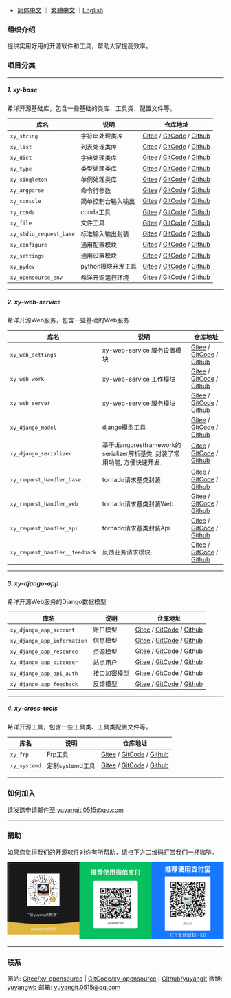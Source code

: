 
- [简体中文](./README.md) ｜ [繁體中文](./README.zh-hant.md) ｜[English](./README.en.md)

### 组织介绍
提供实用好用的开源软件和工具，帮助大家提高效率。

### 项目分类
---

##### 1. xy-base

希洋开源基础库，包含一些基础的类库、工具类、配置文件等。

| 库名         | 说明         |                      仓库地址          |
| ----------- | -------------|---------------------------------------|
| `xy_string` | 字符串处理类库 |  [Gitee](https://gitee.com/xy-opensource/xy_string.git) / [GitCode](https://gitcode.com/xy-opensource/xy_string.git) / [Github](https://github.com/xy-base/xy_string.git) |
| `xy_list` | 列表处理类库 | [Gitee](https://gitee.com/xy-opensource/xy_list.git) / [GitCode](https://gitcode.com/xy-opensource/xy_list.git) / [Github](https://github.com/xy-base/xy_list.git) |
| `xy_dict` | 字典处理类库 | [Gitee](https://gitee.com/xy-opensource/xy_dict.git) / [GitCode](https://gitcode.com/xy-opensource/xy_dict.git) / [Github](https://github.com/xy-base/xy_dict.git) |
| `xy_type` | 类型处理类库 | [Gitee](https://gitee.com/xy-opensource/xy_type.git) / [GitCode](https://gitcode.com/xy-opensource/xy_type.git) / [Github](https://github.com/xy-base/xy_type.git) |
| `xy_singleton` | 单例处理类库 | [Gitee](https://gitee.com/xy-opensource/xy_singleton.git) / [GitCode](https://gitcode.com/xy-opensource/xy_singleton.git) / [Github](https://github.com/xy-base/xy_singleton.git) |
| `xy_argparse` | 命令行参数 | [Gitee](https://gitee.com/xy-opensource/xy_argparse.git) / [GitCode](https://gitcode.com/xy-opensource/xy_argparse.git) / [Github](https://github.com/xy-base/xy_argparse.git) |
| `xy_console` | 简单控制台输入输出 | [Gitee](https://gitee.com/xy-opensource/xy_console.git) / [GitCode](https://gitcode.com/xy-opensource/xy_console.git) / [Github](https://github.com/xy-base/xy_console.git) |
| `xy_conda` | conda工具 | [Gitee](https://gitee.com/xy-opensource/xy_conda.git) / [GitCode](https://gitcode.com/xy-opensource/xy_conda.git) / [Github](https://github.com/xy-base/xy_conda.git) |
| `xy_file` | 文件工具 | [Gitee](https://gitee.com/xy-opensource/xy_file.git) / [GitCode](https://gitcode.com/xy-opensource/xy_file.git) / [Github](https://github.com/xy-base/xy_file.git) |
| `xy_stdio_request_base` | 标准输入输出封装 | [Gitee](https://gitee.com/xy-opensource/xy_stdio_request_base.git) / [GitCode](https://gitcode.com/xy-opensource/xy_stdio_request_base.git) / [Github](https://github.com/xy-base/xy_stdio_request_base.git) |
| `xy_configure` | 通用配置模块 | [Gitee](https://gitee.com/xy-opensource/xy_configure.git) / [GitCode](https://gitcode.com/xy-opensource/xy_configure.git) / [Github](https://github.com/xy-base/xy_configure.git) |
| `xy_settings` | 通用设置模块 | [Gitee](https://gitee.com/xy-opensource/xy_settings.git) / [GitCode](https://gitcode.com/xy-opensource/xy_settings.git) / [Github](https://github.com/xy-base/xy_settings.git) |
| `xy_pydev` | python模块开发工具 | [Gitee](https://gitee.com/xy-opensource/xy_pydev.git) / [GitCode](https://gitcode.com/xy-opensource/xy_pydev.git) / [Github](https://github.com/xy-base/xy_pydev.git) |
| `xy_opensource_env` | 希洋开源运行环境 | [Gitee](https://gitee.com/xy-opensource/xy_opensource_dev.git) / [GitCode](https://gitcode.com/xy-opensource/xy_opensource_dev.git) / [Github](https://github.com/xy-base/xy_opensource_dev.git) |

---

##### 2. xy-web-service
希洋开源Web服务，包含一些基础的Web服务

| 库名         | 说明         |                      仓库地址          |
| ----------- | -------------|---------------------------------------|
| `xy_web_settings` | xy-web-service 服务设置模块 |  [Gitee](https://gitee.com/xy-opensource/xy_web_settings.git) / [GitCode](https://gitcode.com/xy-opensource/xy_web_settings.git) / [Github](https://github.com/xy-web-service/xy_web_settings.git) |
| `xy_web_work` | xy-web-service 工作模块 |  [Gitee](https://gitee.com/xy-opensource/xy_web_work.git) / [GitCode](https://gitcode.com/xy-opensource/xy_web_work.git) / [Github](https://github.com/xy-web-service/xy_web_work.git) |
| `xy_web_server` | xy-web-service 服务模块 |  [Gitee](https://gitee.com/xy-opensource/xy_web_server.git) / [GitCode](https://gitcode.com/xy-opensource/xy_web_server.git) / [Github](https://github.com/xy-web-service/xy_web_server.git) |
| `xy_django_model` | django模型工具 |  [Gitee](https://gitee.com/xy-opensource/xy_django_model.git) / [GitCode](https://gitcode.com/xy-opensource/xy_django_model.git) / [Github](https://github.com/xy-web-service/xy_django_model.git) |
| `xy_django_serializer` | 基于djangorestframework的serializer解析基类, 封装了常用功能, 方便快速开发. |  [Gitee](https://gitee.com/xy-opensource/xy_django_serializer.git) / [GitCode](https://gitcode.com/xy-opensource/xy_django_serializer.git) / [Github](https://github.com/xy-web-service/xy_django_serializer.git) |
| `xy_request_handler_base` | tornado请求基类封装 |  [Gitee](https://gitee.com/xy-opensource/xy_request_handler_base.git) / [GitCode](https://gitcode.com/xy-opensource/xy_request_handler_base.git) / [Github](https://github.com/xy-web-service/xy_request_handler_base.git) |
| `xy_request_handler_web` | tornado请求基类封装Web |  [Gitee](https://gitee.com/xy-opensource/xy_request_handler_web.git) / [GitCode](https://gitcode.com/xy-opensource/xy_request_handler_web.git) / [Github](https://github.com/xy-web-service/xy_request_handler_web.git) |
| `xy_request_handler_api` | tornado请求基类封装Api |  [Gitee](https://gitee.com/xy-opensource/xy_request_handler_api.git) / [GitCode](https://gitcode.com/xy-opensource/xy_request_handler_api.git) / [Github](https://github.com/xy-web-service/xy_request_handler_api.git) |
| `xy_request_handler__feedback` | 反馈业务请求模块 |  [Gitee](https://gitee.com/xy-opensource/xy_request_handler__feedback.git) / [GitCode](https://gitcode.com/xy-opensource/xy_request_handler__feedback.git) / [Github](https://github.com/xy-web-service/xy_request_handler__feedback.git) |

---

##### 3. xy-django-app
希洋开源Web服务的Django数据模型


| 库名         | 说明         |                      仓库地址          |
| ----------- | -------------|---------------------------------------|
| `xy_django_app_account` | 账户模型 |  [Gitee](https://gitee.com/xy-opensource/xy_django_app_account.git) / [GitCode](https://gitcode.com/xy-opensource/xy_django_app_account.git) / [Github](https://github.com/xy-django-app/xy_django_app_account.git) |
| `xy_django_app_information` | 信息模型 |  [Gitee](https://gitee.com/xy-opensource/xy_django_app_information.git) / [GitCode](https://gitcode.com/xy-opensource/xy_django_app_information.git) / [Github](https://github.com/xy-django-app/xy_django_app_information.git) |
| `xy_django_app_resource` | 资源模型 |  [Gitee](https://gitee.com/xy-opensource/xy_django_app_resource.git) / [GitCode](https://gitcode.com/xy-opensource/xy_django_app_resource.git) / [Github](https://github.com/xy-django-app/xy_django_app_resource.git) |
| `xy_django_app_siteuser` | 站点用户 |  [Gitee](https://gitee.com/xy-opensource/xy_django_app_siteuser.git) / [GitCode](https://gitcode.com/xy-opensource/xy_django_app_siteuser.git) / [Github](https://github.com/xy-django-app/xy_django_app_siteuser.git) |
| `xy_django_app_api_auth` | 接口加密模型 |  [Gitee](https://gitee.com/xy-opensource/xy_django_app_api_auth.git) / [GitCode](https://gitcode.com/xy-opensource/xy_django_app_api_auth.git) / [Github](https://github.com/xy-django-app/xy_django_app_api_auth.git) |
| `xy_django_app_feedback` | 反馈模型 |  [Gitee](https://gitee.com/xy-opensource/xy_django_app_feedback.git) / [GitCode](https://gitcode.com/xy-opensource/xy_django_app_feedback.git) / [Github](https://github.com/xy-django-app/xy_django_app_feedback.git) |

---

##### 4. xy-cross-tools
希洋开源工具，包含一些工具类、工具类配置文件等。

| 库名         | 说明         |                      仓库地址          |
| ----------- | -------------|---------------------------------------|
| `xy_frp` | Frp工具 |  [Gitee](https://gitee.com/xy-opensource/xy_frp.git) / [GitCode](https://gitcode.com/xy-opensource/xy_frp.git) / [Github](https://github.com/xy-cross-tools/xy_frp.git) |
| `xy_systemd` | 定制systemd工具 |  [Gitee](https://gitee.com/xy-opensource/xy_systemd.git) / [GitCode](https://gitcode.com/xy-opensource/xy_systemd.git) / [Github](https://github.com/xy-cross-tools/xy_systemd.git) |

---

### 如何加入
请发送申请邮件至 yuyangit.0515@qq.com

---

### 捐助
如果您觉得我们的开源软件对你有所帮助，请扫下方二维码打赏我们一杯咖啡。  

![Pay-Total](./images/Pay-Total.png)

---

### 联系

网站: [Gitee/xy-opensource](https://gitee.com/xy-opensource)  |   [GitCode/xy-opensource](https://gitcode.com/xy-opensource)  |  [Github/yuyangit](https://github.com/yuyangit)
微博: [yuyangwb](https://weibo.com/u/3914451541)
邮箱: yuyangit.0515@qq.com
